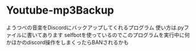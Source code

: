 # Youtube-mp3Backup
ようつべの音楽をDiscordにバックアップしてくれるプログラム
使い方は.pyファイルに書いてあります
selfbotを使っているのでこのプログラムを実行中に何かほかのdiscord操作をしまくったらBANされるかも
